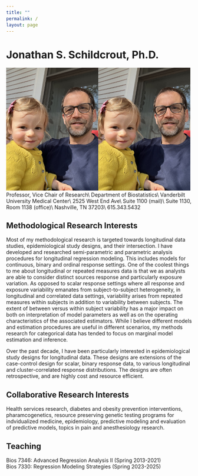 ```yaml
---
title: ""
permalink: /
layout: page
---
```


# Jonathan S. Schildcrout, Ph.D.

<img src="ADF34C67-2B3D-4EE5-B061-C8332D3EA43D.jpg" alt="blah" width="250"/>

<img style="float: left;" src="ADF34C67-2B3D-4EE5-B061-C8332D3EA43D.jpg" width="250">
Professor, Vice Chair of Research\ 
Department of Biostatistics\
Vanderbilt University Medical Center\
2525 West End Ave\
Suite 1100 (mail)\
Suite 1130, Room 1138 (office)\
Nashville, TN 37203\ 
615.343.5432

## Methodological Research Interests

Most of my methodological research is targeted towards longitudinal data studies, epidemiological study designs, and their intersection. 
I have developed and researched semi-parametric and parametric analysis procedures for longitudinal regression modeling. This includes 
models for continuous, binary and ordinal response settings. One of the coolest things to me about longitudinal or repeated measures 
data is that we as analysts are able to consider distinct sources response and particularly exposure variation. As opposed to scalar 
response settings where all response and exposure variability emanates from subject-to-subject heterogeneity, in longitudinal and 
correlated data settings, variability arises from repeated measures within subjects in addition to variability between subjects. The 
extent of between versus within subject variability has a major impact on both on interpretation of model parameters as well as on the 
operating characteristics of the associated estimators. While I believe different models and estimation procedures are useful in different 
scenarios, my methods research for categorical data has tended to focus on marginal model estimation and inference.

Over the past decade, I have been particularly interested in epidemiological study designs for longitudinal data. These designs are 
extensions of the case-control design for scalar, binary response data, to various longitudinal and cluster-correlated response 
distributions. The designs are often retrospective, and are highly cost and resource efficient.

## Collaborative Research Interests

Health services research, diabetes and obesity prevention interventions, pharamcogenetics, resource preserving genetic testing programs 
for indvidualized medicine, epidemiology, predictive modeling and evaluation of predictive models, topics in pain and anesthesiology research.

## Teaching

Bios 7346: Advanced Regression Analysis II (Spring 2013-2021)\
Bios 7330: Regression Modeling Strategies (Spring 2023-2025)

